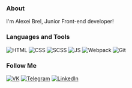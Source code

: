 

### About
I'm Alexei Brel, Junior Front-end developer!

### Languages and Tools
![HTML](https://img.shields.io/badge/-HTML-black?style=for-the-badge&logo=HTML5)
![CSS](https://img.shields.io/badge/-CSS-black?style=for-the-badge&logo=CSS3)
![SCSS](https://img.shields.io/badge/-SCSS-black?style=for-the-badge&logo=SASS)
![JS](https://img.shields.io/badge/-JS-black?style=for-the-badge&logo=JavaScript)
![Webpack](https://img.shields.io/badge/-Webpack-black?style=for-the-badge&logo=Webpack)
![Git](https://img.shields.io/badge/-Git-black?style=for-the-badge&logo=Git)

### Follow Me
[![VK](https://img.shields.io/badge/-Vk-black?style=for-the-badge&logo=Vk)](https://vk.com/id165082079)
[![Telegram](https://img.shields.io/badge/-Telegram-black?style=for-the-badge&logo=Telegram)](https://t.me/Aliaksei_Brel)
[![LinkedIn](https://img.shields.io/badge/-LinkedIn-black?style=for-the-badge&logo=LinkedIn)](https://www.linkedin.com/in/алексей-брель-7b98491a2)


 